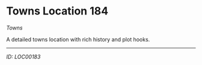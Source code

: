 # Towns Location 184

*Towns*

A detailed towns location with rich history and plot hooks.

---
*ID: LOC00183*